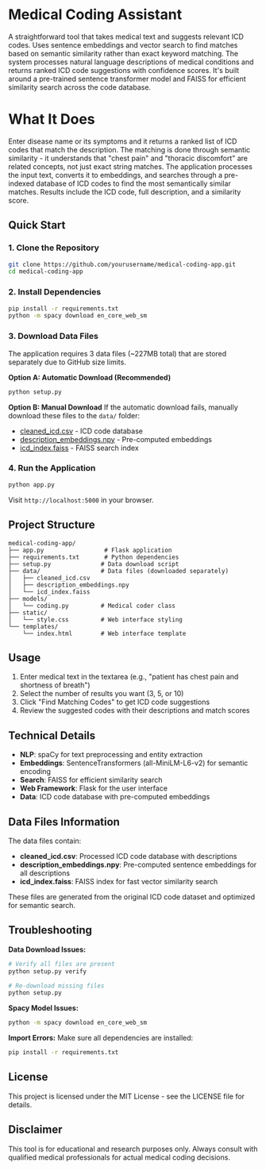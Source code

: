 # Medical Coding Assistant
A straightforward tool that takes medical text and suggests relevant ICD codes. Uses sentence embeddings and vector search to find matches based on semantic similarity rather than exact keyword matching.
The system processes natural language descriptions of medical conditions and returns ranked ICD code suggestions with confidence scores. It's built around a pre-trained sentence transformer model and FAISS for efficient similarity search across the code database.

# What It Does
Enter disease name or its symptoms and it returns a ranked list of ICD codes that match the description. The matching is done through semantic similarity - it understands that "chest pain" and "thoracic discomfort" are related concepts, not just exact string matches.
The application processes the input text, converts it to embeddings, and searches through a pre-indexed database of ICD codes to find the most semantically similar matches. Results include the ICD code, full description, and a similarity score.

## Quick Start

### 1. Clone the Repository
```bash
git clone https://github.com/yourusername/medical-coding-app.git
cd medical-coding-app
```

### 2. Install Dependencies
```bash
pip install -r requirements.txt
python -m spacy download en_core_web_sm
```

### 3. Download Data Files
The application requires 3 data files (~227MB total) that are stored separately due to GitHub size limits.

**Option A: Automatic Download (Recommended)**
```bash
python setup.py
```

**Option B: Manual Download**
If the automatic download fails, manually download these files to the `data/` folder:
- [cleaned_icd.csv](https://drive.google.com/file/d/1XJGQaZ6yd1_m8SZrS6bNfu5Hoh4Q-mQl/view) - ICD code database
- [description_embeddings.npy](https://drive.google.com/file/d/1D_y0axQL-XtxKYmjOZjFG9PPxFbdUwJn/view) - Pre-computed embeddings  
- [icd_index.faiss](https://drive.google.com/file/d/1Ud0m_cC5hHvxrhGE6BthU3FKAH1u1B2_/view) - FAISS search index

### 4. Run the Application
```bash
python app.py
```

Visit `http://localhost:5000` in your browser.

## Project Structure
```
medical-coding-app/
├── app.py                 # Flask application
├── requirements.txt       # Python dependencies
├── setup.py              # Data download script
├── data/                 # Data files (downloaded separately)
│   ├── cleaned_icd.csv
│   ├── description_embeddings.npy
│   └── icd_index.faiss
├── models/
│   └── coding.py         # Medical coder class
├── static/
│   └── style.css         # Web interface styling
└── templates/
    └── index.html        # Web interface template
```

## Usage

1. Enter medical text in the textarea (e.g., "patient has chest pain and shortness of breath")
2. Select the number of results you want (3, 5, or 10)
3. Click "Find Matching Codes" to get ICD code suggestions
4. Review the suggested codes with their descriptions and match scores

## Technical Details

- **NLP**: spaCy for text preprocessing and entity extraction
- **Embeddings**: SentenceTransformers (all-MiniLM-L6-v2) for semantic encoding
- **Search**: FAISS for efficient similarity search
- **Web Framework**: Flask for the user interface
- **Data**: ICD code database with pre-computed embeddings

## Data Files Information

The data files contain:
- **cleaned_icd.csv**: Processed ICD code database with descriptions
- **description_embeddings.npy**: Pre-computed sentence embeddings for all descriptions
- **icd_index.faiss**: FAISS index for fast vector similarity search

These files are generated from the original ICD code dataset and optimized for semantic search.

## Troubleshooting

**Data Download Issues:**
```bash
# Verify all files are present
python setup.py verify

# Re-download missing files
python setup.py
```

**Spacy Model Issues:**
```bash
python -m spacy download en_core_web_sm
```

**Import Errors:**
Make sure all dependencies are installed:
```bash
pip install -r requirements.txt
```

## License

This project is licensed under the MIT License - see the LICENSE file for details.

## Disclaimer

This tool is for educational and research purposes only. Always consult with qualified medical professionals for actual medical coding decisions.
